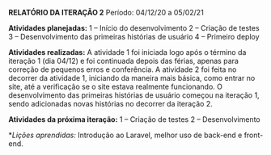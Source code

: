 **RELATÓRIO DA ITERAÇÃO 2**
Período: 04/12/20 a 05/02/21

**Atividades planejadas:**
1 – Início do desenvolvimento
2 – Criação de testes
3 – Desenvolvimento das primeiras histórias de usuário
4 – Primeiro deploy 

**Atividades realizadas:**
A atividade 1 foi iniciada logo após o término da iteração 1 (dia 04/12) e foi continuada depois das férias, apenas para correção de pequenos erros e conferência. A atividade 2 foi feita no decorrer da atividade 1, iniciando da maneira mais básica, como entrar no site, até a verificação se o site estava realmente funcionando. O desenvolvimento das primeiras histórias de usuário começou na iteração 1, sendo adicionadas novas histórias no decorrer da iteração 2. 

**Atividades da próxima iteração:** 
1 – Criação de testes
2 – Desenvolvimento

**Lições aprendidas:*
Introdução ao Laravel, melhor uso de back-end e front-end.